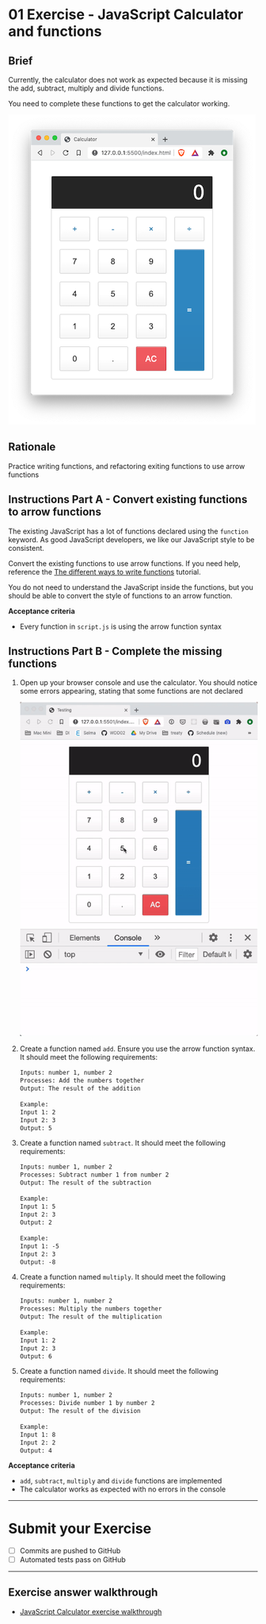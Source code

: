 # 01 Exercise - JavaScript Calculator and functions

## Brief

Currently, the calculator does not work as expected because it is missing the add, subtract, multiply and divide functions.

You need to complete these functions to get the calculator working.

![calculator](docs/calculator.png)

## Rationale

Practice writing functions, and refactoring exiting functions to use arrow functions

## Instructions Part A - Convert existing functions to arrow functions

The existing JavaScript has a lot of functions declared using the `function` keyword. As good JavaScript developers, we like our JavaScript style to be consistent.

Convert the existing functions to use arrow functions. If you need help, reference the [The different ways to write functions](https://www.loom.com/share/211cd1a14d5c4246a71c1d23059c9ef6) tutorial.

You do not need to understand the JavaScript inside the functions, but you should be able to convert the style of functions to an arrow function.

**Acceptance criteria**

- Every function in `script.js` is using the arrow function syntax


## Instructions Part B - Complete the missing functions

1. Open up your browser console and use the calculator. You should notice some errors appearing, stating that some functions are not declared

   ![broken calculator](docs/broken-calculator.gif)

2. Create a function named `add`. Ensure you use the arrow function syntax. It should meet the following requirements:

   ```
   Inputs: number 1, number 2
   Processes: Add the numbers together
   Output: The result of the addition

   Example:
   Input 1: 2
   Input 2: 3
   Output: 5
   ```

3. Create a function named `subtract`. It should meet the following requirements:

   ```
   Inputs: number 1, number 2
   Processes: Subtract number 1 from number 2
   Output: The result of the subtraction

   Example:
   Input 1: 5
   Input 2: 3
   Output: 2

   Example:
   Input 1: -5
   Input 2: 3
   Output: -8
   ```

4. Create a function named `multiply`. It should meet the following requirements:

   ```
   Inputs: number 1, number 2
   Processes: Multiply the numbers together
   Output: The result of the multiplication

   Example:
   Input 1: 2
   Input 2: 3
   Output: 6
   ```

5. Create a function named `divide`. It should meet the following requirements:

   ```
   Inputs: number 1, number 2
   Processes: Divide number 1 by number 2
   Output: The result of the division

   Example:
   Input 1: 8
   Input 2: 2
   Output: 4
   ```

**Acceptance criteria**

- `add`, `subtract`, `multiply` and `divide` functions are implemented
- The calculator works as expected with no errors in the console

---

# Submit your Exercise

- [ ] Commits are pushed to GitHub
- [ ] Automated tests pass on GitHub

---

## Exercise answer walkthrough

- [JavaScript Calculator exercise walkthrough](https://www.loom.com/share/0a32faf54665492fb6bde0463bdbdec6)
